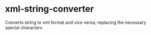 # xml-string-converter
Converts string to xml format and vice versa; replacing the necessary special characters

